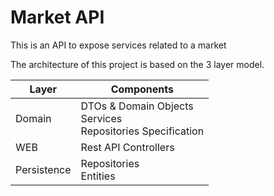 # Market API

This is an API to expose services related to a market

The architecture of this project is based on the 3 layer model.

| Layer       | Components                                                            |
|-------------|-----------------------------------------------------------------------|
| Domain      | DTOs & Domain Objects <br/> Services <br/> Repositories Specification |
| WEB         | Rest API Controllers                                                  |
| Persistence | Repositories <br/> Entities                                           |

